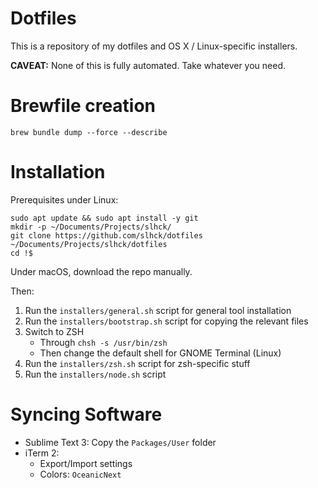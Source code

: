 # Dotfiles

This is a repository of my dotfiles and OS X / Linux-specific installers.

**CAVEAT:** None of this is fully automated. Take whatever you need.

# Brewfile creation

```
brew bundle dump --force --describe
```

# Installation

Prerequisites under Linux:

```
sudo apt update && sudo apt install -y git
mkdir -p ~/Documents/Projects/slhck/
git clone https://github.com/slhck/dotfiles ~/Documents/Projects/slhck/dotfiles
cd !$
```

Under macOS, download the repo manually.

Then:

1. Run the `installers/general.sh` script for general tool installation
1. Run the `installers/bootstrap.sh` script for copying the relevant files
1. Switch to ZSH
    - Through `chsh -s /usr/bin/zsh`
    - Then change the default shell for GNOME Terminal (Linux)
1. Run the `installers/zsh.sh` script for zsh-specific stuff
1. Run the `installers/node.sh` script

# Syncing Software

* Sublime Text 3: Copy the `Packages/User` folder
* iTerm 2:
  * Export/Import settings
  * Colors: `OceanicNext`